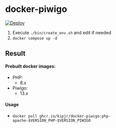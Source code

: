 # docker-piwigo
[![Deploy](https://github.com/Kipjr/docker-piwigo/actions/workflows/deploy.yml/badge.svg?event=workflow_dispatch)](https://github.com/Kipjr/docker-piwigo/actions/workflows/deploy.yml)
1. Execute `./bin/create_env.sh` and edit if needed
2. `docker compose up -d`

## Result
#### Prebuilt docker images:

- PHP:
  - 8.x
- Piwigo: 
  - 13.x

#### Usage

- `docker pull ghcr.io/kipjr/docker-piwigo:php-apache-$VERSION_PHP-$VERSION_PIWIGO`
